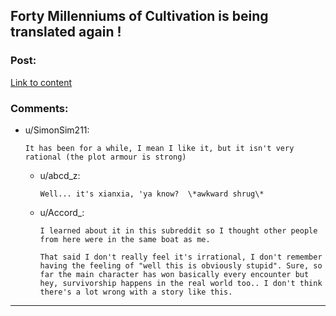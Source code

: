 ## Forty Millenniums of Cultivation is being translated again !

### Post:

[Link to content](http://www.novelupdates.com/series/forty-millenniums-of-cultivation/)

### Comments:

- u/SimonSim211:
  ```
  It has been for a while, I mean I like it, but it isn't very rational (the plot armour is strong)
  ```

  - u/abcd_z:
    ```
    Well... it's xianxia, 'ya know?  \*awkward shrug\*
    ```

  - u/Accord_:
    ```
    I learned about it in this subreddit so I thought other people from here were in the same boat as me.

    That said I don't really feel it's irrational, I don't remember having the feeling of "well this is obviously stupid". Sure, so far the main character has won basically every encounter but hey, survivorship happens in the real world too.. I don't think there's a lot wrong with a story like this.
    ```

---

